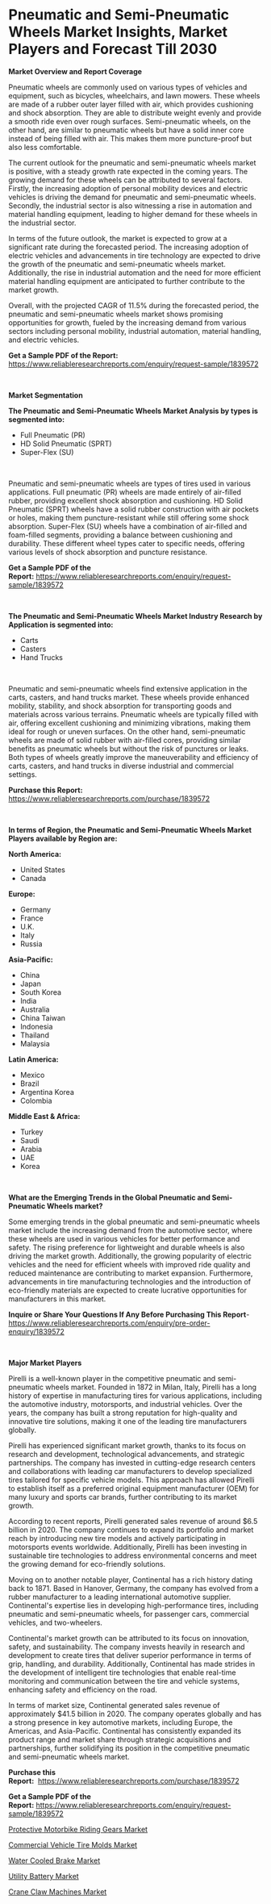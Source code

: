 <p><h1>Pneumatic and Semi-Pneumatic Wheels Market Insights, Market Players and Forecast Till 2030</h1></p><p><strong>Market Overview and Report Coverage</strong></p>
<p><p>Pneumatic wheels are commonly used on various types of vehicles and equipment, such as bicycles, wheelchairs, and lawn mowers. These wheels are made of a rubber outer layer filled with air, which provides cushioning and shock absorption. They are able to distribute weight evenly and provide a smooth ride even over rough surfaces. Semi-pneumatic wheels, on the other hand, are similar to pneumatic wheels but have a solid inner core instead of being filled with air. This makes them more puncture-proof but also less comfortable.</p><p>The current outlook for the pneumatic and semi-pneumatic wheels market is positive, with a steady growth rate expected in the coming years. The growing demand for these wheels can be attributed to several factors. Firstly, the increasing adoption of personal mobility devices and electric vehicles is driving the demand for pneumatic and semi-pneumatic wheels. Secondly, the industrial sector is also witnessing a rise in automation and material handling equipment, leading to higher demand for these wheels in the industrial sector.</p><p>In terms of the future outlook, the market is expected to grow at a significant rate during the forecasted period. The increasing adoption of electric vehicles and advancements in tire technology are expected to drive the growth of the pneumatic and semi-pneumatic wheels market. Additionally, the rise in industrial automation and the need for more efficient material handling equipment are anticipated to further contribute to the market growth.</p><p>Overall, with the projected CAGR of 11.5% during the forecasted period, the pneumatic and semi-pneumatic wheels market shows promising opportunities for growth, fueled by the increasing demand from various sectors including personal mobility, industrial automation, material handling, and electric vehicles.</p></p>
<p><strong>Get a Sample PDF of the Report:</strong> <a href="https://www.reliableresearchreports.com/enquiry/request-sample/1839572">https://www.reliableresearchreports.com/enquiry/request-sample/1839572</a></p>
<p>&nbsp;</p>
<p><strong>Market Segmentation</strong></p>
<p><strong>The Pneumatic and Semi-Pneumatic Wheels Market Analysis by types is segmented into:</strong></p>
<p><ul><li>Full Pneumatic (PR)</li><li>HD Solid Pneumatic (SPRT)</li><li>Super-Flex (SU)</li></ul></p>
<p>&nbsp;</p>
<p><p>Pneumatic and semi-pneumatic wheels are types of tires used in various applications. Full pneumatic (PR) wheels are made entirely of air-filled rubber, providing excellent shock absorption and cushioning. HD Solid Pneumatic (SPRT) wheels have a solid rubber construction with air pockets or holes, making them puncture-resistant while still offering some shock absorption. Super-Flex (SU) wheels have a combination of air-filled and foam-filled segments, providing a balance between cushioning and durability. These different wheel types cater to specific needs, offering various levels of shock absorption and puncture resistance.</p></p>
<p><strong>Get a Sample PDF of the Report:</strong>&nbsp;<a href="https://www.reliableresearchreports.com/enquiry/request-sample/1839572">https://www.reliableresearchreports.com/enquiry/request-sample/1839572</a></p>
<p>&nbsp;</p>
<p><strong>The Pneumatic and Semi-Pneumatic Wheels Market Industry Research by Application is segmented into:</strong></p>
<p><ul><li>Carts</li><li>Casters</li><li>Hand Trucks</li></ul></p>
<p>&nbsp;</p>
<p><p>Pneumatic and semi-pneumatic wheels find extensive application in the carts, casters, and hand trucks market. These wheels provide enhanced mobility, stability, and shock absorption for transporting goods and materials across various terrains. Pneumatic wheels are typically filled with air, offering excellent cushioning and minimizing vibrations, making them ideal for rough or uneven surfaces. On the other hand, semi-pneumatic wheels are made of solid rubber with air-filled cores, providing similar benefits as pneumatic wheels but without the risk of punctures or leaks. Both types of wheels greatly improve the maneuverability and efficiency of carts, casters, and hand trucks in diverse industrial and commercial settings.</p></p>
<p><strong>Purchase this Report:</strong>&nbsp; <a href="https://www.reliableresearchreports.com/purchase/1839572">https://www.reliableresearchreports.com/purchase/1839572</a></p>
<p>&nbsp;</p>
<p><strong>In terms of Region, the Pneumatic and Semi-Pneumatic Wheels Market Players available by Region are:</strong></p>
<p>
    <p> <strong> North America: </strong>
        <ul>
            <li>United States</li>
            <li>Canada</li>
        </ul>
        </p> 
    <p> <strong> Europe: </strong>
        <ul>
            <li>Germany</li>
            <li>France</li>
            <li>U.K.</li>
            <li>Italy</li>
            <li>Russia</li>
        </ul>
        </p> 
    <p> <strong> Asia-Pacific: </strong>
        <ul>
            <li>China</li>
            <li>Japan</li>
            <li>South Korea</li>
            <li>India</li>
            <li>Australia</li>
            <li>China Taiwan</li>
            <li>Indonesia</li>
            <li>Thailand</li>
            <li>Malaysia</li>
        </ul>
        </p> 
    <p> <strong> Latin America: </strong>
        <ul>
            <li>Mexico</li>
            <li>Brazil</li>
            <li>Argentina Korea</li>
            <li>Colombia</li>
        </ul>
        </p> 
    <p> <strong> Middle East & Africa: </strong>
        <ul>
            <li>Turkey</li>
            <li>Saudi</li>
            <li>Arabia</li>
            <li>UAE</li>
            <li>Korea</li>
        </ul>
    </p>
    </p>
<p>&nbsp;</p>
<p><strong>What are the Emerging Trends in the Global Pneumatic and Semi-Pneumatic Wheels market?</strong></p>
<p><p>Some emerging trends in the global pneumatic and semi-pneumatic wheels market include the increasing demand from the automotive sector, where these wheels are used in various vehicles for better performance and safety. The rising preference for lightweight and durable wheels is also driving the market growth. Additionally, the growing popularity of electric vehicles and the need for efficient wheels with improved ride quality and reduced maintenance are contributing to market expansion. Furthermore, advancements in tire manufacturing technologies and the introduction of eco-friendly materials are expected to create lucrative opportunities for manufacturers in this market.</p></p>
<p><strong>Inquire or Share Your Questions If Any Before Purchasing This Report</strong>- <a href="https://www.reliableresearchreports.com/enquiry/pre-order-enquiry/1839572">https://www.reliableresearchreports.com/enquiry/pre-order-enquiry/1839572</a></p>
<p>&nbsp;</p>
<p><strong>Major Market Players</strong></p>
<p><p>Pirelli is a well-known player in the competitive pneumatic and semi-pneumatic wheels market. Founded in 1872 in Milan, Italy, Pirelli has a long history of expertise in manufacturing tires for various applications, including the automotive industry, motorsports, and industrial vehicles. Over the years, the company has built a strong reputation for high-quality and innovative tire solutions, making it one of the leading tire manufacturers globally.</p><p>Pirelli has experienced significant market growth, thanks to its focus on research and development, technological advancements, and strategic partnerships. The company has invested in cutting-edge research centers and collaborations with leading car manufacturers to develop specialized tires tailored for specific vehicle models. This approach has allowed Pirelli to establish itself as a preferred original equipment manufacturer (OEM) for many luxury and sports car brands, further contributing to its market growth.</p><p>According to recent reports, Pirelli generated sales revenue of around $6.5 billion in 2020. The company continues to expand its portfolio and market reach by introducing new tire models and actively participating in motorsports events worldwide. Additionally, Pirelli has been investing in sustainable tire technologies to address environmental concerns and meet the growing demand for eco-friendly solutions.</p><p>Moving on to another notable player, Continental has a rich history dating back to 1871. Based in Hanover, Germany, the company has evolved from a rubber manufacturer to a leading international automotive supplier. Continental's expertise lies in developing high-performance tires, including pneumatic and semi-pneumatic wheels, for passenger cars, commercial vehicles, and two-wheelers.</p><p>Continental's market growth can be attributed to its focus on innovation, safety, and sustainability. The company invests heavily in research and development to create tires that deliver superior performance in terms of grip, handling, and durability. Additionally, Continental has made strides in the development of intelligent tire technologies that enable real-time monitoring and communication between the tire and vehicle systems, enhancing safety and efficiency on the road.</p><p>In terms of market size, Continental generated sales revenue of approximately $41.5 billion in 2020. The company operates globally and has a strong presence in key automotive markets, including Europe, the Americas, and Asia-Pacific. Continental has consistently expanded its product range and market share through strategic acquisitions and partnerships, further solidifying its position in the competitive pneumatic and semi-pneumatic wheels market.</p></p>
<p><strong>Purchase this Report:</strong>&nbsp;&nbsp;<a href="https://www.reliableresearchreports.com/purchase/1839572">https://www.reliableresearchreports.com/purchase/1839572</a></p>
<p></p>
<p><strong>Get a Sample PDF of the Report:</strong>&nbsp;<a href="https://www.reliableresearchreports.com/enquiry/request-sample/1839572">https://www.reliableresearchreports.com/enquiry/request-sample/1839572</a></p>
<p><p><a href="https://github.com/amae102299/Market-Research-Report-List-1/blob/main/protective-motorbike-riding-gears-market.md">Protective Motorbike Riding Gears Market</a></p><p><a href="https://github.com/prosalinda88/Market-Research-Report-List-1/blob/main/commercial-vehicle-tire-molds-market.md">Commercial Vehicle Tire Molds Market</a></p><p><a href="https://www.linkedin.com/pulse/decoding-water-cooled-brake-market-deep-dive-latest-trends-segmentation-hngue/">Water Cooled Brake Market</a></p><p><a href="https://medium.com/@rosaleekoss/utility-battery-market-competitive-analysis-market-trends-and-forecast-to-2030-e58bde22bcf9">Utility Battery Market</a></p><p><a href="https://medium.com/@reyeshowell655/crane-claw-machines-market-analysis-its-cagr-market-segmentation-and-global-industry-overview-32a7f436e55d">Crane Claw Machines Market</a></p></p>